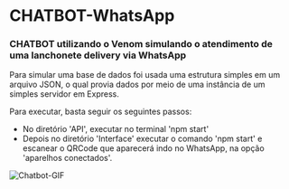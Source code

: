 # CHATBOT-WhatsApp

### CHATBOT utilizando o Venom simulando o atendimento de uma lanchonete delivery via WhatsApp

Para simular uma base de dados foi usada uma estrutura simples em um arquivo JSON, o qual provia dados por meio de uma instância de um simples servidor em Express.

Para executar, basta seguir os seguintes passos:
* No diretório 'API', executar no terminal 'npm start'
* Depois no diretório 'Interface' executar o comando 'npm start' e escanear o QRCode que aparecerá indo no WhatsApp, na opção 'aparelhos conectados'.


![Chatbot-GIF](https://user-images.githubusercontent.com/97543142/149026677-134b2113-9bc8-426d-810f-53c4c090e8ac.gif)
